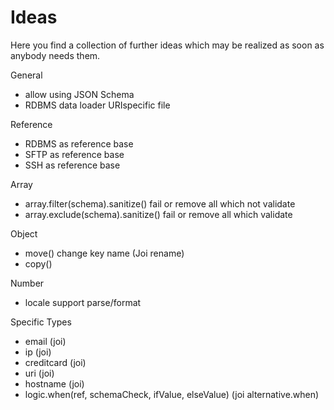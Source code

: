 # Ideas

Here you find a collection of further ideas which may be realized as soon as anybody needs them.

General
- allow using JSON Schema
- RDBMS data loader URIspecific file

Reference
- RDBMS as reference base
- SFTP as reference base
- SSH as reference base

Array
- array.filter(schema).sanitize() fail or remove all which not validate
- array.exclude(schema).sanitize() fail or remove all which validate

Object
- move() change key name (Joi rename)
- copy()

Number
- locale support parse/format

Specific Types
- email (joi)
- ip (joi)
- creditcard (joi)
- uri (joi)
- hostname (joi)
- logic.when(ref, schemaCheck, ifValue, elseValue) (joi alternative.when)
